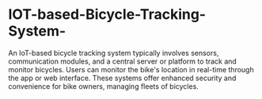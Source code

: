 # IOT-based-Bicycle-Tracking-System-
An IoT-based bicycle tracking system typically involves sensors, communication modules, and a central server or platform to track and monitor bicycles. Users can monitor the bike's location in real-time through the app or web interface. These systems offer enhanced security and convenience for bike owners, managing fleets of bicycles.

